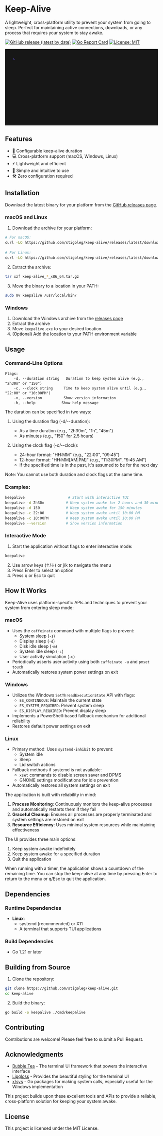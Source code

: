 # Keep-Alive

A lightweight, cross-platform utility to prevent your system from going to sleep. Perfect for maintaining active connections, downloads, or any process that requires your system to stay awake.

[![GitHub release (latest by date)](https://img.shields.io/github/v/release/stigoleg/keep-alive)](https://github.com/stigoleg/keep-alive/releases/latest)
[![Go Report Card](https://goreportcard.com/badge/github.com/stigoleg/keep-alive)](https://goreportcard.com/report/github.com/stigoleg/keep-alive)
[![License: MIT](https://img.shields.io/badge/License-MIT-yellow.svg)](https://opensource.org/licenses/MIT)

![Keep-Alive Demo](docs/demo.gif)

## Features

- 🔄 Configurable keep-alive duration
- 💻 Cross-platform support (macOS, Windows, Linux)
- ⚡ Lightweight and efficient
- 🎯 Simple and intuitive to use
- 🛠 Zero configuration required

## Installation

Download the latest binary for your platform from the [GitHub releases page](https://github.com/stigoleg/keep-alive/releases/latest).

### macOS and Linux

1. Download the archive for your platform:
```bash
# For macOS:
curl -LO https://github.com/stigoleg/keep-alive/releases/latest/download/keep-alive_Darwin_x86_64.tar.gz

# For Linux:
curl -LO https://github.com/stigoleg/keep-alive/releases/latest/download/keep-alive_Linux_x86_64.tar.gz
```

2. Extract the archive:
```bash
tar xzf keep-alive_*_x86_64.tar.gz
```

3. Move the binary to a location in your PATH:
```bash
sudo mv keepalive /usr/local/bin/
```

### Windows

1. Download the Windows archive from the [releases page](https://github.com/stigoleg/keep-alive/releases/latest)
2. Extract the archive
3. Move `keepalive.exe` to your desired location
4. (Optional) Add the location to your PATH environment variable

## Usage

### Command-Line Options

```
Flags:
    -d, --duration string   Duration to keep system alive (e.g., "2h30m" or "150")
    -c, --clock string     Time to keep system alive until (e.g., "22:00" or "10:00PM")
    -v, --version          Show version information
    -h, --help            Show help message
```

The duration can be specified in two ways:
1. Using the duration flag (-d/--duration):
   - As a time duration (e.g., "2h30m", "1h", "45m")
   - As minutes (e.g., "150" for 2.5 hours)

2. Using the clock flag (-c/--clock):
   - 24-hour format: "HH:MM" (e.g., "22:00", "09:45")
   - 12-hour format: "HH:MM[AM|PM]" (e.g., "11:30PM", "9:45 AM")
   - If the specified time is in the past, it's assumed to be for the next day

Note: You cannot use both duration and clock flags at the same time.

### Examples:
```bash
keepalive                    # Start with interactive TUI
keepalive -d 2h30m          # Keep system awake for 2 hours and 30 minutes
keepalive -d 150            # Keep system awake for 150 minutes
keepalive -c 22:00          # Keep system awake until 10:00 PM
keepalive -c 10:00PM        # Keep system awake until 10:00 PM
keepalive --version         # Show version information
```

### Interactive Mode

1. Start the application without flags to enter interactive mode:
```bash
keepalive
```

2. Use arrow keys (↑/↓) or j/k to navigate the menu
3. Press Enter to select an option
4. Press q or Esc to quit

## How It Works

Keep-Alive uses platform-specific APIs and techniques to prevent your system from entering sleep mode:

### macOS
- Uses the `caffeinate` command with multiple flags to prevent:
  - System sleep (`-s`)
  - Display sleep (`-d`)
  - Disk idle sleep (`-m`)
  - System idle sleep (`-i`)
  - User activity simulation (`-u`)
- Periodically asserts user activity using both `caffeinate -u` and `pmset touch`
- Automatically restores system power settings on exit

### Windows
- Utilizes the Windows `SetThreadExecutionState` API with flags:
  - `ES_CONTINUOUS`: Maintain the current state
  - `ES_SYSTEM_REQUIRED`: Prevent system sleep
  - `ES_DISPLAY_REQUIRED`: Prevent display sleep
- Implements a PowerShell-based fallback mechanism for additional reliability
- Restores default power settings on exit

### Linux
- Primary method: Uses `systemd-inhibit` to prevent:
  - System idle
  - Sleep
  - Lid switch actions
- Fallback methods if systemd is not available:
  - `xset` commands to disable screen saver and DPMS
  - GNOME settings modifications for idle prevention
- Automatically restores all system settings on exit

The application is built with reliability in mind:
1. **Process Monitoring**: Continuously monitors the keep-alive processes and automatically restarts them if they fail
2. **Graceful Cleanup**: Ensures all processes are properly terminated and system settings are restored on exit
3. **Resource Efficiency**: Uses minimal system resources while maintaining effectiveness

The UI provides three main options:
1. Keep system awake indefinitely
2. Keep system awake for a specified duration
3. Quit the application

When running with a timer, the application shows a countdown of the remaining time. You can stop the keep-alive at any time by pressing Enter to return to the menu or q/Esc to quit the application.

## Dependencies

### Runtime Dependencies

- **Linux**:
  - systemd (recommended) or X11
  - A terminal that supports TUI applications

### Build Dependencies

- Go 1.21 or later

## Building from Source

1. Clone the repository:
```bash
git clone https://github.com/stigoleg/keep-alive.git
cd keep-alive
```

2. Build the binary:
```bash
go build -o keepalive ./cmd/keepalive
```

## Contributing

Contributions are welcome! Please feel free to submit a Pull Request.

## Acknowledgments

- [Bubble Tea](https://github.com/charmbracelet/bubbletea) - The terminal UI framework that powers the interactive interface
- [Lipgloss](https://github.com/charmbracelet/lipgloss) - Provides the beautiful styling for the terminal UI
- [x/sys](https://pkg.go.dev/golang.org/x/sys) - Go packages for making system calls, especially useful for the Windows implementation

This project builds upon these excellent tools and APIs to provide a reliable, cross-platform solution for keeping your system awake.

## License

This project is licensed under the MIT License.